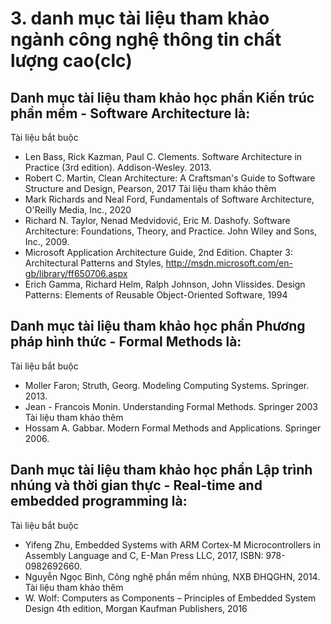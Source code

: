 # 3. danh mục tài liệu tham khảo ngành công nghệ thông tin chất lượng cao(clc)
## Danh mục tài liệu tham khảo học phần Kiến trúc phần mềm - Software Architecture là:
Tài liệu bắt buộc
- Len Bass, Rick Kazman, Paul C. Clements. Software Architecture in Practice (3rd edition). Addison-Wesley. 2013.
- Robert C. Martin, Clean Architecture: A Craftsman's Guide to Software Structure and Design, Pearson, 2017
Tài liệu tham khảo thêm
- Mark Richards and Neal Ford, Fundamentals of Software Architecture, O'Reilly Media, Inc., 2020
- Richard N. Taylor, Nenad Medvidović, Eric M. Dashofy. Software Architecture: Foundations, Theory, and Practice. John Wiley and Sons, Inc., 2009.
- Microsoft Application Architecture Guide, 2nd Edition. Chapter 3: Architectural Patterns and Styles, http://msdn.microsoft.com/en-gb/library/ff650706.aspx
- Erich Gamma, Richard Helm, Ralph Johnson, John Vlissides. Design Patterns: Elements of Reusable Object-Oriented Software, 1994
## Danh mục tài liệu tham khảo học phần Phương pháp hình thức - Formal Methods là:
Tài liệu bắt buộc
- Moller Faron; Struth, Georg. Modeling Computing Systems. Springer. 2013.
- Jean - Francois Monin. Understanding Formal Methods. Springer 2003
Tài liệu tham khảo thêm
- Hossam A. Gabbar. Modern Formal Methods and Applications. Springer 2006.
## Danh mục tài liệu tham khảo học phần Lập trình nhúng và thời gian thực - Real-time and embedded programming là:
Tài liệu bắt buộc
- Yifeng Zhu, Embedded Systems with ARM Cortex-M Microcontrollers in Assembly Language and C, E-Man Press LLC, 2017, ISBN: 978-0982692660.
- Nguyễn Ngọc Bình, Công nghệ phần mềm nhúng, NXB ĐHQGHN, 2014.
Tài liệu tham khảo thêm
- W. Wolf: Computers as Components – Principles of Embedded System Design 4th edition, Morgan Kaufman Publishers, 2016
